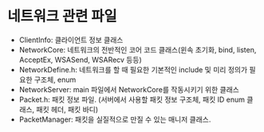 # 네트워크 관련 파일

* ClientInfo: 클라이언트 정보 클래스
* NetworkCore: 네트워크의 전반적인 코어 코드 클래스(윈속 초기화, bind, listen, AcceptEx, WSASend, WSARecv 등등)
* NetworkDefine.h: 네트워크를 할 때 필요한 기본적인 include 및 미리 정의가 필요한 구조체, enum
* NetworkServer: main 파일에서 NetworkCore를 작동시키기 위한 클래스
* Packet.h: 패킷 정보 파일. (서버에서 사용할 패킷 정보 구조체, 패킷 ID enum 클래스, 패킷 헤더, 패킷 바디)
* PacketManager: 패킷을 실질적으로 만질 수 있는 매니저 클래스.
